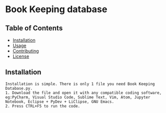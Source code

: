 # Book Keeping database

## Table of Contents
- [Installation](#installation)
- [Usage](#usage)
- [Contributing](#contributing)
- [License](#license)

## Installation
    Installation is simple. There is only 1 file you need Book Keeping Database.py.
    1. Download the file and open it with any compatible coding software, eg:PyCharm, Visual Studio Code, Sublime Text, Vim, Atom, Jupyter Notebook, Eclipse + PyDev + LiClipse, GNU Emacs.
    2. Press CTRL+F5 to run the code.
    
